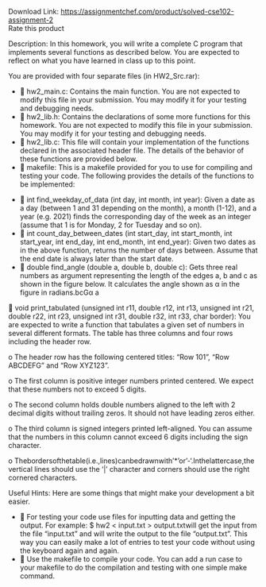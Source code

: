 Download Link: https://assignmentchef.com/product/solved-cse102-assignment-2
<br>
<span class="kksr-muted">Rate this product</span>

Description: In this homework, you will write a complete C program that implements several functions as described below. You are expected to reflect on what you have learned in class up to this point.

You are provided with four separate files (in HW2_Src.rar):

<ul>

 <li>  hw2_main.c: Contains the main function. You are not expected to modify this file in your submission. You may modify it for your testing and debugging needs.</li>

 <li>  hw2_lib.h: Contains the declarations of some more functions for this homework. You are not expected to modify this file in your submission. You may modify it for your testing and debugging needs.</li>

 <li>  hw2_lib.c: This file will contain your implementation of the functions declared in the associated header file. The details of the behavior of these functions are provided below.</li>

 <li>  makefile: This is a makefile provided for you to use for compiling and testing your code. The following provides the details of the functions to be implemented:</li>

</ul>

<ul>

 <li>  int find_weekday_of_data (int day, int month, int year): Given a date as a day (between 1 and 31 depending on the month), a month (1-12), and a year (e.g. 2021) finds the corresponding day of the week as an integer (assume that 1 is for Monday, 2 for Tuesday and so on).</li>

 <li>  int count_day_between_dates (int start_day, int start_month, int start_year, int end_day, int end_month, int end_year): Given two dates as in the above function, returns the number of days between. Assume that the end date is always later than the start date.</li>

 <li>  double find_angle (double a, double b, double c): Gets three real numbers as argument representing the length of the edges a, b and c as shown in the figure below. It calculates the angle shown as α in the figure in radians.bcGα a</li>

</ul>

 void print_tabulated (unsigned int r11, double r12, int r13, unsigned int r21, double r22, int r23, unsigned int r31, double r32, int r33, char border): You are expected to write a function that tabulates a given set of numbers in several different formats. The table has three columns and four rows including the header row.

o The header row has the following centered titles: “Row 101”, “Row ABCDEFG” and “Row XYZ123”.

o The first column is positive integer numbers printed centered. We expect that these numbers not to exceed 5 digits.

o The second column holds double numbers aligned to the left with 2 decimal digits without trailing zeros. It should not have leading zeros either.

o The third column is signed integers printed left-aligned. You can assume that the numbers in this column cannot exceed 6 digits including the sign character.

o Thebordersofthetable(i.e.,lines)canbedrawnwith’*’or’-‘.Inthelattercase,the vertical lines should use the ‘|’ character and corners should use the right cornered characters.

Useful Hints: Here are some things that might make your development a bit easier.

<ul>

 <li>  For testing your code use files for inputting data and getting the output. For example: $ hw2 &lt; input.txt &gt; output.txtwill get the input from the file “input.txt” and will write the output to the file “output.txt”. This way you can easily make a lot of entries to test your code without using the keyboard again and again.</li>

 <li>  Use the makefile to compile your code. You can add a run case to your makefile to do the compilation and testing with one simple make command.</li>